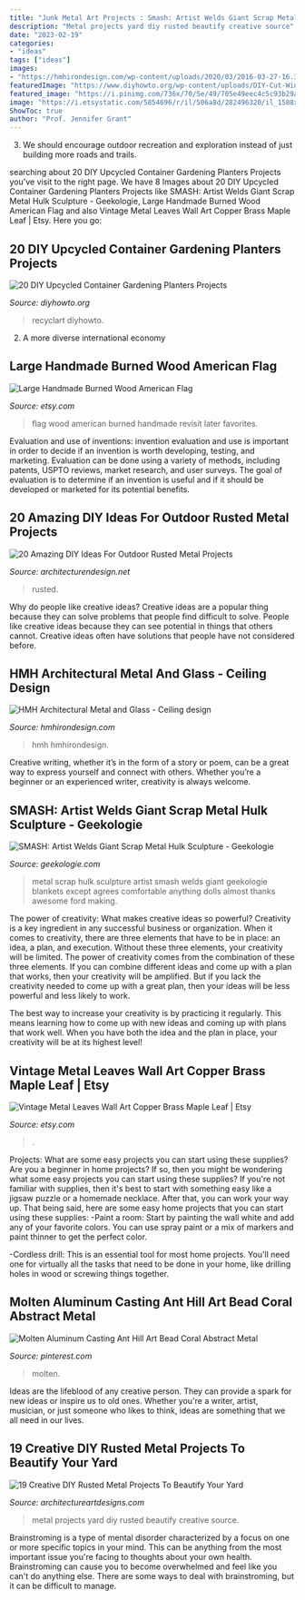 ```yaml
---
title: "Junk Metal Art Projects : Smash: Artist Welds Giant Scrap Metal Hulk Sculpture"
description: "Metal projects yard diy rusted beautify creative source"
date: "2023-02-19"
categories:
- "ideas"
tags: ["ideas"]
images:
- "https://hmhirondesign.com/wp-content/uploads/2020/03/2016-03-27-16.34.15-scaled.jpg"
featuredImage: "https://www.diyhowto.org/wp-content/uploads/DIY-Cut-Wine-Glass-Planter-Instructions-20-DIY-Upcycled-Container-Gardening-Planters-Projects.jpg"
featured_image: "https://i.pinimg.com/736x/70/5e/49/705e49eec4c5c93b29aae8f7c81a39a8.jpg"
image: "https://i.etsystatic.com/5854696/r/il/506a8d/282496320/il_1588xN.282496320.jpg"
ShowToc: true
author: "Prof. Jennifer Grant"
---
```



3. We should encourage outdoor recreation and exploration instead of just building more roads and trails.

	

		
searching about 20 DIY Upcycled Container Gardening Planters Projects you've visit to the right page. We have 8 Images about 20 DIY Upcycled Container Gardening Planters Projects like SMASH: Artist Welds Giant Scrap Metal Hulk Sculpture - Geekologie, Large Handmade Burned Wood American Flag and also Vintage Metal Leaves Wall Art Copper Brass Maple Leaf | Etsy. Here you go:
		
    
## 20 DIY Upcycled Container Gardening Planters Projects

<img loading=lazy src="https://www.diyhowto.org/wp-content/uploads/DIY-Cut-Wine-Glass-Planter-Instructions-20-DIY-Upcycled-Container-Gardening-Planters-Projects.jpg" onerror="this.onerror=null;this.src='https://tse4.mm.bing.net/th?id=OIP.KlcmIrVMtoy9J72l28wJjQHaJ8&amp;pid=15.1';" alt="20 DIY Upcycled Container Gardening Planters Projects">

_Source: diyhowto.org_

>recyclart diyhowto. 

	

2. A more diverse international economy 

    
## Large Handmade Burned Wood American Flag

<img loading=lazy src="https://img.etsystatic.com/il/cdec91/1303535420/il_570xN.1303535420_ms8p.jpg?version=0" onerror="this.onerror=null;this.src='https://tse1.mm.bing.net/th?id=OIP.10lzCiC5QhcmcCHjMXpfZgHaJ4&amp;pid=15.1';" alt="Large Handmade Burned Wood American Flag">

_Source: etsy.com_

>flag wood american burned handmade revisit later favorites. 

	

Evaluation and use of inventions:
invention evaluation and use is important in order to decide if an invention is worth developing, testing, and marketing. Evaluation can be done using a variety of methods, including patents, USPTO reviews, market research, and user surveys. The goal of evaluation is to determine if an invention is useful and if it should be developed or marketed for its potential benefits.

    
## 20 Amazing DIY Ideas For Outdoor Rusted Metal Projects

<img loading=lazy src="https://cdn.architecturendesign.net/wp-content/uploads/2016/03/AD-Rusted-Metal-Projects-13.jpg" onerror="this.onerror=null;this.src='https://tse2.mm.bing.net/th?id=OIP._MK6xR5L8j2HPeiauWqB7QHaLG&amp;pid=15.1';" alt="20 Amazing DIY Ideas For Outdoor Rusted Metal Projects">

_Source: architecturendesign.net_

>rusted. 

	

Why do people like creative ideas?
Creative ideas are a popular thing because they can solve problems that people find difficult to solve. People like creative ideas because they can see potential in things that others cannot. Creative ideas often have solutions that people have not considered before.

    
## HMH Architectural Metal And Glass - Ceiling Design

<img loading=lazy src="https://hmhirondesign.com/wp-content/uploads/2020/03/2016-03-27-16.34.15-scaled.jpg" onerror="this.onerror=null;this.src='https://tse2.mm.bing.net/th?id=OIP.6X3yM3Xzrwt4Zl1pQwznmAHaJ4&amp;pid=15.1';" alt="HMH Architectural Metal and Glass - Ceiling design">

_Source: hmhirondesign.com_

>hmh hmhirondesign. 

	

Creative writing, whether it’s in the form of a story or poem, can be a great way to express yourself and connect with others. Whether you’re a beginner or an experienced writer, creativity is always welcome.

    
## SMASH: Artist Welds Giant Scrap Metal Hulk Sculpture - Geekologie

<img loading=lazy src="http://geekologie.com/2014/10/09/scrap-metal-hulk-4.jpg" onerror="this.onerror=null;this.src='https://tse3.mm.bing.net/th?id=OIP.8cm_zDaVyOR_Jsvq3IZhmAHaJ3&amp;pid=15.1';" alt="SMASH: Artist Welds Giant Scrap Metal Hulk Sculpture - Geekologie">

_Source: geekologie.com_

>metal scrap hulk sculpture artist smash welds giant geekologie blankets except agrees comfortable anything dolls almost thanks awesome ford making. 

	

The power of creativity: What makes creative ideas so powerful?
Creativity is a key ingredient in any successful business or organization. When it comes to creativity, there are three elements that have to be in place: an idea, a plan, and execution. Without these three elements, your creativity will be limited. 
The power of creativity comes from the combination of these three elements. If you can combine different ideas and come up with a plan that works, then your creativity will be amplified. But if you lack the creativity needed to come up with a great plan, then your ideas will be less powerful and less likely to work. 

The best way to increase your creativity is by practicing it regularly. This means learning how to come up with new ideas and coming up with plans that work well. When you have both the idea and the plan in place, your creativity will be at its highest level!

    
## Vintage Metal Leaves Wall Art Copper Brass Maple Leaf | Etsy

<img loading=lazy src="https://i.etsystatic.com/5854696/r/il/506a8d/282496320/il_1588xN.282496320.jpg" onerror="this.onerror=null;this.src='https://tse2.mm.bing.net/th?id=OIP.hbMpwtq_tC-x6u9WM3yQVgHaGV&amp;pid=15.1';" alt="Vintage Metal Leaves Wall Art Copper Brass Maple Leaf | Etsy">

_Source: etsy.com_

>. 

	

Projects: What are some easy projects you can start using these supplies?
Are you a beginner in home projects? If so, then you might be wondering what some easy projects you can start using these supplies? If you're not familiar with supplies, then it's best to start with something easy like a jigsaw puzzle or a homemade necklace. After that, you can work your way up. That being said, here are some easy home projects that you can start using these supplies: 
-Paint a room: Start by painting the wall white and add any of your favorite colors. You can use spray paint or a mix of markers and paint thinner to get the perfect color. 

-Cordless drill: This is an essential tool for most home projects. You'll need one for virtually all the tasks that need to be done in your home, like drilling holes in wood or screwing things together.

    
## Molten Aluminum Casting Ant Hill Art Bead Coral Abstract Metal

<img loading=lazy src="https://i.pinimg.com/736x/70/5e/49/705e49eec4c5c93b29aae8f7c81a39a8.jpg" onerror="this.onerror=null;this.src='https://tse3.mm.bing.net/th?id=OIP.Sy7Bz2XANEY-lJbSbROr2QHaJ3&amp;pid=15.1';" alt="Molten Aluminum Casting Ant Hill Art Bead Coral Abstract Metal">

_Source: pinterest.com_

>molten. 

	

Ideas are the lifeblood of any creative person. They can provide a spark for new ideas or inspire us to old ones. Whether you're a writer, artist, musician, or just someone who likes to think, ideas are something that we all need in our lives.

    
## 19 Creative DIY Rusted Metal Projects To Beautify Your Yard

<img loading=lazy src="http://www.architectureartdesigns.com/wp-content/uploads/2016/05/8-30.jpg" onerror="this.onerror=null;this.src='https://tse1.mm.bing.net/th?id=OIP.raMjmZuV-PXW5Mj0a8rHjwHaJ4&amp;pid=15.1';" alt="19 Creative DIY Rusted Metal Projects To Beautify Your Yard">

_Source: architectureartdesigns.com_

>metal projects yard diy rusted beautify creative source. 

	

Brainstroming is a type of mental disorder characterized by a focus on one or more specific topics in your mind. This can be anything from the most important issue you're facing to thoughts about your own health. Brainstroming can cause you to become overwhelmed and feel like you can't do anything else. There are some ways to deal with brainstroming, but it can be difficult to manage.

